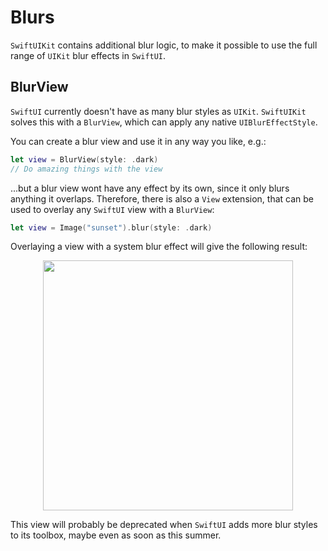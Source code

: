 # Blurs

`SwiftUIKit` contains additional blur logic, to make it possible to use the full range of `UIKit` blur effects in `SwiftUI`.


## BlurView

`SwiftUI` currently doesn't have as many blur styles as `UIKit`. `SwiftUIKit` solves this with a `BlurView`, which can apply any native `UIBlurEffectStyle`.

You can create a blur view and use it in any way you like, e.g.:

```swift
let view = BlurView(style: .dark)
// Do amazing things with the view
```

...but a blur view wont have any effect by its own, since it only blurs anything it overlaps. Therefore, there is also a `View` extension, that can be used to overlay any `SwiftUI` view with a `BlurView`:

```swift
let view = Image("sunset").blur(style: .dark)
```

Overlaying a view with a system blur effect will give the following result:

<p align="center">
<img src ="../Resources/BlurView.jpg" height=400 />
</p>

This view will probably be deprecated when `SwiftUI` adds more blur styles to its toolbox, maybe even as soon as this summer.
